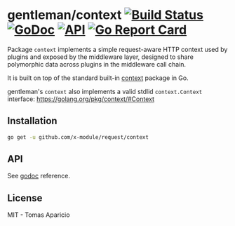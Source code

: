 # gentleman/context [![Build Status](https://travis-ci.org/h2non/gentleman.png)](https://travis-ci.org/h2non/gentleman) [![GoDoc](https://godoc.org/github.com/h2non/gentleman/context?status.svg)](https://godoc.org/github.com/h2non/gentleman/context) [![API](https://img.shields.io/badge/status-stable-green.svg?style=flat)](https://godoc.org/github.com/h2non/gentleman/context) [![Go Report Card](https://goreportcard.com/badge/github.com/h2non/gentleman/context)](https://goreportcard.com/report/github.com/h2non/gentleman/context)

Package `context` implements a simple request-aware HTTP context used by plugins and exposed by the middleware layer, designed to share
polymorphic data across plugins in the middleware call chain.

It is built on top of the standard built-in [context](https://golang.org/pkg/context) package in Go.

gentleman's `context` also implements a valid stdlid `context.Context` interface:
https://golang.org/pkg/context/#Context

## Installation

```bash
go get -u github.com/x-module/request/context
```

## API

See [godoc](https://godoc.org/github.com/h2non/gentleman/context) reference.

## License

MIT - Tomas Aparicio
